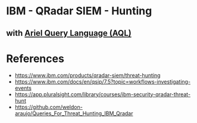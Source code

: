 # IBM - QRadar SIEM - Hunting

## with [Ariel Query Language (AQL)](./AQL)

# References
- https://www.ibm.com/products/qradar-siem/threat-hunting
- https://www.ibm.com/docs/en/qsip/7.5?topic=workflows-investigating-events
- https://app.pluralsight.com/library/courses/ibm-security-qradar-threat-hunt
- https://github.com/weldon-araujo/Queries_For_Threat_Hunting_IBM_Qradar
